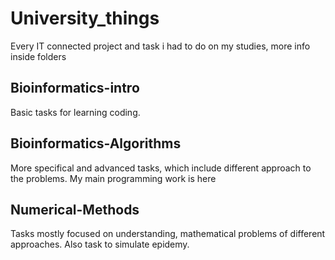 # University_things

Every IT connected project and task i had to do on my studies, more info inside folders

## Bioinformatics-intro

   Basic tasks for learning coding.

## Bioinformatics-Algorithms  

   More specifical and advanced tasks, which include different approach to the problems. My main programming work is here

## Numerical-Methods

   Tasks mostly focused on understanding, mathematical problems of different approaches. Also task to simulate epidemy.


